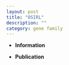 ```yaml
---
layout: post
title: "OSIRL"
description: ""
category: gene family
---
```


* **Information**  

* **Publication**  


